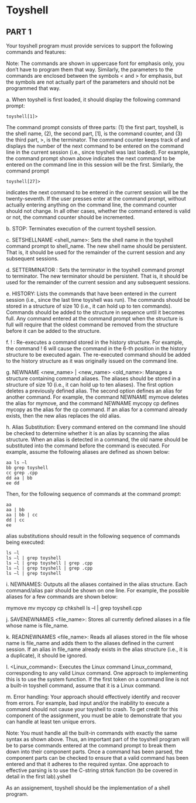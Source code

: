 # Toyshell
## PART 1

Your toyshell program must provide services to support the following commands and features:

Note: The commands are shown in uppercase font for emphasis only, you don’t have to program them that way. Similarly, the parameters to the commands are enclosed between the symbols < and > for emphasis, but the symbols are not actually part of the parameters and should not be programmed that way.

a. When toyshell is first loaded, it should display the following command prompt:

    toyshell[1]>

The command prompt consists of three parts: (1) the first part, toyshell, is the shell name, (2), the second part, [1], is the command counter, and (3) the third part, >, is the terminator. The command counter keeps track of and displays the number of the next command to be entered on the command line in the current session (i.e., since toyshell was last loaded). For example, the command prompt shown above indicates the next command to be entered on the command line in this session will be the first. Similarly, the command prompt

    toyshell[27]>

indicates the next command to be entered in the current session will be the twenty-seventh. If the user presses enter at the command prompt, without actually entering anything on the command line, the command counter should not change. In all other cases, whether the command entered is valid or not, the command counter should be incremented.

b. STOP: Terminates execution of the current toyshell session.

c. SETSHELLNAME <shell_name>: Sets the shell name in the toyshell command prompt to shell_name. The new shell name should be persistent. That is, it should be used for the remainder of the current session and any subsequent sessions.

d. SETTERMINATOR <terminator>: Sets the terminator in the toyshell command prompt to terminator. The new terminator should be persistent. That is, it should be used for the remainder of the current session and any subsequent sessions.

e. HISTORY: Lists the commands that have been entered in the current session (i.e., since the last time toyshell was run). The commands should be stored in a structure of size 10 (i.e., it can hold up to ten commands). Commands should be added to the structure in sequence until it becomes full. Any command entered at the command prompt when the structure is full will require that the oldest command be removed from the structure before it can be added to the structure.

f. !  <n>: Re-executes a command stored in the history structure. For example, the command ! 6 will cause the command in the 6-th position in the history structure to be executed again. The re-executed command should be added to the history structure as it was originally issued on the command line.

g. NEWNAME <new_name> | <new_name> <old_name>: Manages a structure containing command aliases. The aliases should be stored in a structure of size 10 (i.e., it can hold up to ten aliases). The first option deletes a previously defined alias. The second option defines an alias for another command. For example, the command NEWNAME mymove deletes the alias for mymove, and the command NEWNAME mycopy cp defines mycopy as the alias for the cp command. If an alias for a command already exists, then the new alias replaces the old alias.

h. Alias Substitution: Every command entered on the command line should be checked to determine whether it is an alias by scanning the alias structure. When an alias is detected in a command, the old name should be substituted into the command before the command is executed. For example, assume the following aliases are defined as shown below:

    aa ls –l
    bb grep toyshell
    cc grep .cpp
    dd aa | bb
    ee dd

Then, for the following sequence of commands at the command prompt:

    aa
    aa | bb
    aa | bb | cc
    dd | cc
    ee

alias substitutions should result in the following sequence of commands being executed:

    ls –l
    ls –l | grep toyshell 
    ls –l | grep toyshell | grep .cpp
    ls –l | grep toyshell | grep .cpp
    ls –l | grep toyshell

i. NEWNAMES: Outputs all the aliases contained in the alias structure. Each command/alias pair should be shown on one line. For example, the possible aliases for a few commands are shown below:

mymove mv
mycopy cp
chkshell ls –l | grep toyshell.cpp

j. SAVENEWNAMES <file_name>: Stores all currently defined aliases in a file whose name is file_name.

k. READNEWNAMES <file_name>: Reads all aliases stored in the file whose name is file_name and adds them to the aliases defined in the current session. If an alias in file_name already exists in the alias structure (i.e., it is a duplicate), it should be ignored.

l. <Linux_command>: Executes the Linux command Linux_command, corresponding to any valid Linux command. One approach to implementing this is to use the system function. If the first token on a command line is not a built-in toyshell command, assume that it is a Linux command.

m. Error handling: Your approach should effectively identify and recover from errors. For example, bad input and/or the inability to execute a command should not cause your toyshell to crash. To get credit for this component of the assignment, you must be able to demonstrate that you can handle at least ten unique errors.

Note: You must handle all the built-in commands with exactly the same syntax as shown above. Thus, an important part of the toyshell program will be to parse commands entered at the command prompt to break them down into their component parts. Once a command has been parsed, the component parts can be checked to ensure that a valid command has been entered and that it adheres to the required syntax. One approach to effective parsing is to use the C-string strtok function (to be covered in detail in the first lab).yshell

As an assignement, toyshell should be the implementation of a shell program. 
